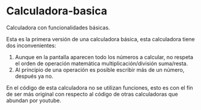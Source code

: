 # Calculadora-basica
Calculadora con funcionalidades básicas.

Esta es la primera versión de una calculadora básica, esta calculadora tiene dos inconvenientes:
1. Aunque en la pantalla aparecen todo los números a calcular, no respeta el orden de operación matemática multiplicación/división suma/resta.
2. Al principio de una operación es posible escribir más de un número, después ya no.

En el código de esta calculadora no se utilizan funciones, esto es con el fín de ser más original con respecto al código de otras
calculadoras que abundan por youtube. 
